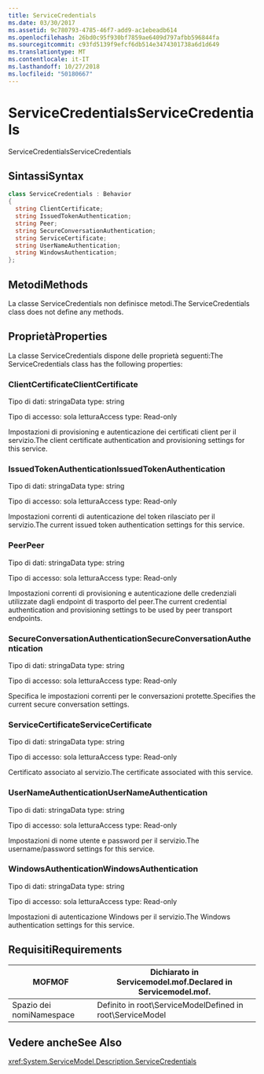 ```yaml
---
title: ServiceCredentials
ms.date: 03/30/2017
ms.assetid: 9c780793-4785-46f7-add9-ac1ebeadb614
ms.openlocfilehash: 26bd0c95f930bf7859ae6409d797afbb596844fa
ms.sourcegitcommit: c93fd5139f9efcf6db514e3474301738a6d1d649
ms.translationtype: MT
ms.contentlocale: it-IT
ms.lasthandoff: 10/27/2018
ms.locfileid: "50180667"
---
```

# <a name="servicecredentials"></a><span data-ttu-id="3ce9c-102">ServiceCredentials</span><span class="sxs-lookup"><span data-stu-id="3ce9c-102">ServiceCredentials</span></span>
<span data-ttu-id="3ce9c-103">ServiceCredentials</span><span class="sxs-lookup"><span data-stu-id="3ce9c-103">ServiceCredentials</span></span>  
  
## <a name="syntax"></a><span data-ttu-id="3ce9c-104">Sintassi</span><span class="sxs-lookup"><span data-stu-id="3ce9c-104">Syntax</span></span>  
  
```csharp
class ServiceCredentials : Behavior  
{  
  string ClientCertificate;  
  string IssuedTokenAuthentication;  
  string Peer;  
  string SecureConversationAuthentication;  
  string ServiceCertificate;  
  string UserNameAuthentication;  
  string WindowsAuthentication;  
};  
```  
  
## <a name="methods"></a><span data-ttu-id="3ce9c-105">Metodi</span><span class="sxs-lookup"><span data-stu-id="3ce9c-105">Methods</span></span>  
 <span data-ttu-id="3ce9c-106">La classe ServiceCredentials non definisce metodi.</span><span class="sxs-lookup"><span data-stu-id="3ce9c-106">The ServiceCredentials class does not define any methods.</span></span>  
  
## <a name="properties"></a><span data-ttu-id="3ce9c-107">Proprietà</span><span class="sxs-lookup"><span data-stu-id="3ce9c-107">Properties</span></span>  
 <span data-ttu-id="3ce9c-108">La classe ServiceCredentials dispone delle proprietà seguenti:</span><span class="sxs-lookup"><span data-stu-id="3ce9c-108">The ServiceCredentials class has the following properties:</span></span>  
  
### <a name="clientcertificate"></a><span data-ttu-id="3ce9c-109">ClientCertificate</span><span class="sxs-lookup"><span data-stu-id="3ce9c-109">ClientCertificate</span></span>  
 <span data-ttu-id="3ce9c-110">Tipo di dati: stringa</span><span class="sxs-lookup"><span data-stu-id="3ce9c-110">Data type: string</span></span>  
  
 <span data-ttu-id="3ce9c-111">Tipo di accesso: sola lettura</span><span class="sxs-lookup"><span data-stu-id="3ce9c-111">Access type: Read-only</span></span>  
  
 <span data-ttu-id="3ce9c-112">Impostazioni di provisioning e autenticazione dei certificati client per il servizio.</span><span class="sxs-lookup"><span data-stu-id="3ce9c-112">The client certificate authentication and provisioning settings for this service.</span></span>  
  
### <a name="issuedtokenauthentication"></a><span data-ttu-id="3ce9c-113">IssuedTokenAuthentication</span><span class="sxs-lookup"><span data-stu-id="3ce9c-113">IssuedTokenAuthentication</span></span>  
 <span data-ttu-id="3ce9c-114">Tipo di dati: stringa</span><span class="sxs-lookup"><span data-stu-id="3ce9c-114">Data type: string</span></span>  
  
 <span data-ttu-id="3ce9c-115">Tipo di accesso: sola lettura</span><span class="sxs-lookup"><span data-stu-id="3ce9c-115">Access type: Read-only</span></span>  
  
 <span data-ttu-id="3ce9c-116">Impostazioni correnti di autenticazione del token rilasciato per il servizio.</span><span class="sxs-lookup"><span data-stu-id="3ce9c-116">The current issued token authentication settings for this service.</span></span>  
  
### <a name="peer"></a><span data-ttu-id="3ce9c-117">Peer</span><span class="sxs-lookup"><span data-stu-id="3ce9c-117">Peer</span></span>  
 <span data-ttu-id="3ce9c-118">Tipo di dati: stringa</span><span class="sxs-lookup"><span data-stu-id="3ce9c-118">Data type: string</span></span>  
  
 <span data-ttu-id="3ce9c-119">Tipo di accesso: sola lettura</span><span class="sxs-lookup"><span data-stu-id="3ce9c-119">Access type: Read-only</span></span>  
  
 <span data-ttu-id="3ce9c-120">Impostazioni correnti di provisioning e autenticazione delle credenziali utilizzate dagli endpoint di trasporto del peer.</span><span class="sxs-lookup"><span data-stu-id="3ce9c-120">The current credential authentication and provisioning settings to be used by peer transport endpoints.</span></span>  
  
### <a name="secureconversationauthentication"></a><span data-ttu-id="3ce9c-121">SecureConversationAuthentication</span><span class="sxs-lookup"><span data-stu-id="3ce9c-121">SecureConversationAuthentication</span></span>  
 <span data-ttu-id="3ce9c-122">Tipo di dati: stringa</span><span class="sxs-lookup"><span data-stu-id="3ce9c-122">Data type: string</span></span>  
  
 <span data-ttu-id="3ce9c-123">Tipo di accesso: sola lettura</span><span class="sxs-lookup"><span data-stu-id="3ce9c-123">Access type: Read-only</span></span>  
  
 <span data-ttu-id="3ce9c-124">Specifica le impostazioni correnti per le conversazioni protette.</span><span class="sxs-lookup"><span data-stu-id="3ce9c-124">Specifies the current secure conversation settings.</span></span>  
  
### <a name="servicecertificate"></a><span data-ttu-id="3ce9c-125">ServiceCertificate</span><span class="sxs-lookup"><span data-stu-id="3ce9c-125">ServiceCertificate</span></span>  
 <span data-ttu-id="3ce9c-126">Tipo di dati: stringa</span><span class="sxs-lookup"><span data-stu-id="3ce9c-126">Data type: string</span></span>  
  
 <span data-ttu-id="3ce9c-127">Tipo di accesso: sola lettura</span><span class="sxs-lookup"><span data-stu-id="3ce9c-127">Access type: Read-only</span></span>  
  
 <span data-ttu-id="3ce9c-128">Certificato associato al servizio.</span><span class="sxs-lookup"><span data-stu-id="3ce9c-128">The certificate associated with this service.</span></span>  
  
### <a name="usernameauthentication"></a><span data-ttu-id="3ce9c-129">UserNameAuthentication</span><span class="sxs-lookup"><span data-stu-id="3ce9c-129">UserNameAuthentication</span></span>  
 <span data-ttu-id="3ce9c-130">Tipo di dati: stringa</span><span class="sxs-lookup"><span data-stu-id="3ce9c-130">Data type: string</span></span>  
  
 <span data-ttu-id="3ce9c-131">Tipo di accesso: sola lettura</span><span class="sxs-lookup"><span data-stu-id="3ce9c-131">Access type: Read-only</span></span>  
  
 <span data-ttu-id="3ce9c-132">Impostazioni di nome utente e password per il servizio.</span><span class="sxs-lookup"><span data-stu-id="3ce9c-132">The username/password settings for this service.</span></span>  
  
### <a name="windowsauthentication"></a><span data-ttu-id="3ce9c-133">WindowsAuthentication</span><span class="sxs-lookup"><span data-stu-id="3ce9c-133">WindowsAuthentication</span></span>  
 <span data-ttu-id="3ce9c-134">Tipo di dati: stringa</span><span class="sxs-lookup"><span data-stu-id="3ce9c-134">Data type: string</span></span>  
  
 <span data-ttu-id="3ce9c-135">Tipo di accesso: sola lettura</span><span class="sxs-lookup"><span data-stu-id="3ce9c-135">Access type: Read-only</span></span>  
  
 <span data-ttu-id="3ce9c-136">Impostazioni di autenticazione Windows per il servizio.</span><span class="sxs-lookup"><span data-stu-id="3ce9c-136">The Windows authentication settings for this service.</span></span>  
  
## <a name="requirements"></a><span data-ttu-id="3ce9c-137">Requisiti</span><span class="sxs-lookup"><span data-stu-id="3ce9c-137">Requirements</span></span>  
  
|<span data-ttu-id="3ce9c-138">MOF</span><span class="sxs-lookup"><span data-stu-id="3ce9c-138">MOF</span></span>|<span data-ttu-id="3ce9c-139">Dichiarato in Servicemodel.mof.</span><span class="sxs-lookup"><span data-stu-id="3ce9c-139">Declared in Servicemodel.mof.</span></span>|  
|---------|-----------------------------------|  
|<span data-ttu-id="3ce9c-140">Spazio dei nomi</span><span class="sxs-lookup"><span data-stu-id="3ce9c-140">Namespace</span></span>|<span data-ttu-id="3ce9c-141">Definito in root\ServiceModel</span><span class="sxs-lookup"><span data-stu-id="3ce9c-141">Defined in root\ServiceModel</span></span>|  
  
## <a name="see-also"></a><span data-ttu-id="3ce9c-142">Vedere anche</span><span class="sxs-lookup"><span data-stu-id="3ce9c-142">See Also</span></span>  
 <xref:System.ServiceModel.Description.ServiceCredentials>
